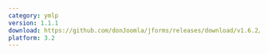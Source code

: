```yaml
---
category: ymlp
version: 1.1.1
download: https://github.com/donJoomla/jforms/releases/download/v1.6.2/plg_jforms_ymlp_111_j30.zip
platform: 3.2
---
```

